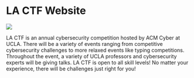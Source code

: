# LA CTF Website

![](https://user-images.githubusercontent.com/67720812/199395061-226a6a48-a16d-43e7-a05c-8bb15db4403c.gif)

LA CTF is an annual cybersecurity competition hosted by ACM Cyber at UCLA. There will be a variety of events ranging from competitive cybersecurity challenges to more relaxed events like typing competitions. Throughout the event, a variety of UCLA professors and cybersecurity experts will be giving talks. LA CTF is open to all skill levels! No matter your experience, there will be challenges just right for you!
